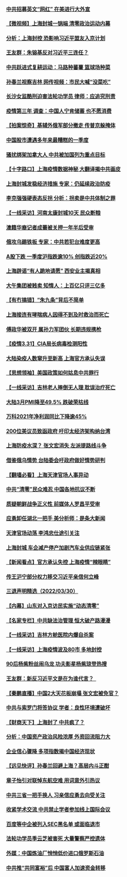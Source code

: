 #### [中共招募英文“网红” 在美进行大外宣](../pages/nsc413/n13686907.md) 
#### [【微视频】上海封城一锅端 清零政治运动内幕](../pages/nsc413/n13686590.md) 
#### [分析：上海封控 恐影响习近平盟友入京计划](../pages/nsc413/n13686881.md) 
#### [王友群：朱镕基反对习近平三连任？](../pages/nsc413/n13687190.md) 
#### [中共跃进式复耕运动：马路种蕃薯 篮球场种菜](../pages/nsc413/n13687100.md) 
#### [孙春兰视察吉林 网传视频：市民大喊“没菜吃”](../pages/nsc413/n13683738.md) 
#### [长沙女监酷刑迫害法轮功学员 律师：应追究刑责](../pages/nsc413/n13684077.md) 
#### [疫情第三年 调查：中国人宁肯储蓄 也不愿消费](../pages/nsc413/n13686944.md) 
#### [【拍案惊奇】基辅外俄军部分撤走 传普京躲掩体](../pages/nsc413/n13686092.md) 
#### [中国股市遭遇多年来最糟糕的一季度](../pages/nsc413/n13686809.md) 
#### [骚扰绑架加拿大人 中共被加国列为重点目标](../pages/nsc413/n13684552.md) 
#### [【十字路口】上海疫情数据神秘 大翻译揭中共画皮](../pages/nsc413/n13686089.md) 
#### [上海封城发稳经济措施 专家：仍延续政治防疫](../pages/nsc413/n13686564.md) 
#### [李克强强硬表态反拐 分析：拐卖是中共体制之罪](../pages/nsc413/n13686616.md) 
#### [【一线采访】河南太康封城10天 民众断粮](../pages/nsc413/n13686135.md) 
#### [澳籍华裔记者成蕾被关押一年半后受审](../pages/nsc413/n13686690.md) 
#### [俄攻乌踢铁板 专家：中共若犯台难度更高](../pages/nsc413/n13681383.md) 
#### [A股下跌 一季度沪指跌逾10% 创指跌近20%](../pages/nsc413/n13685743.md) 
#### [上海辟谣“有人跪地请愿” 西安业主揭真相](../pages/nsc413/n13686024.md) 
#### [大午集团被贱卖 知情人：上百亿只评三亿多](../pages/nsc413/n13686041.md) 
#### [【有冇搞错】“朱九条”背后不简单](../pages/nsc413/n13684635.md) 
#### [上海接连有哮喘病人因得不到及时救治而死亡](../pages/nsc413/n13686074.md) 
#### [傅政华被双开 属孙力军团伙 长期违规携枪](../pages/nsc413/n13685927.md) 
#### [【疫情3.31】CIA局长病毒检测阳性](../pages/nsc413/n13685504.md) 
#### [大陆染疫人数窜升至新高 上海官方承认失误](../pages/nsc413/n13685251.md) 
#### [【思想领袖】美国政策如何姑息中共罪行](../pages/nsc413/n13654193.md) 
#### [【一线采访】吉林老人摔倒无人理 耽误治疗死亡](../pages/nsc413/n13685746.md) 
#### [大陆3月PMI降至49.5% 跌破荣枯线](../pages/nsc413/n13685582.md) 
#### [万科2021年净利润同比下降逾45%](../pages/nsc413/n13684897.md) 
#### [200位美议员致函政府 吁印太经济架构纳台湾](../pages/nsc413/n13685382.md) 
#### [上海防疫水深？ 张文宏消失 左派提路线斗争](../pages/nsc413/n13685194.md) 
#### [借鉴俄乌情势 台陆委会吁政府做好情势研判](../pages/nsc413/n13684926.md) 
#### [【翻墙必看】上海天津官场人事异动](../pages/nsc413/n13685050.md) 
#### [中共“清零”民众难忍 中国各地抗议不断](../pages/nsc413/n13685186.md) 
#### [质疑朝鲜战争正义性 前媒体人罗昌平受审](../pages/nsc413/n13684761.md) 
#### [应勇卸任湖北一把手 美分析师：是条大新闻](../pages/nsc413/n13684346.md) 
#### [天津官场动荡 李鸿忠仕途引关注](../pages/nsc413/n13684870.md) 
#### [上海封城 车企减产停产加剧汽车业供应链紧张](../pages/nsc413/n13684697.md) 
#### [【新闻看点】官方承认失控 上海疫情“辣眼睛”](../pages/nsc413/n13684412.md) 
#### [传王沪宁部分权力移交习近平亲信何立峰](../pages/nsc413/n13684779.md) 
#### [三退声明精选（2022/03/30）](../pages/nsc413/n13684873.md) 
#### [【内幕】山东对入京访民实施“动态清零”](../pages/nsc413/n13684663.md) 
#### [【名家专栏】中共缺法治管理 恒大破产路漫漫](../pages/nsc413/n13683523.md) 
#### [【一线采访】吉林方舱医院内爆自杀案](../pages/nsc413/n13684478.md) 
#### [【一线采访】上海疫情波及80市 多地封控](../pages/nsc413/n13684549.md) 
#### [90后杨紫粉丝闹乌龙 功夫影星杨紫琼登热搜](../pages/nsc413/n13684458.md) 
#### [王友群：新反习近平文是在为谁代言？  ](../pages/nsc413/n13684409.md) 
#### [【秦鹏直播】中国2大天花板崩塌 张文宏被免官？](../pages/nsc413/n13684435.md) 
#### [中共与索罗门将签协议 学者：良性环境遭破坏](../pages/nsc413/n13684536.md) 
#### [【财商天下】上海封了 中共疯了？](../pages/nsc413/n13684300.md) 
#### [分析：中国资产政治风险浓厚 外资回流阻力大](../pages/nsc413/n13684349.md) 
#### [企业信心骤降 多项指数揭中国经济现状](../pages/nsc413/n13684393.md) 
#### [【远见快评】孙春兰回避上海？高层内斗正酣](../pages/nsc413/n13684447.md) 
#### [章子怡引对联悼东航空难 用词意外引热议](../pages/nsc413/n13684323.md) 
#### [中共三省一把手换人 习亲信应勇去向受关注](../pages/nsc413/n13684270.md) 
#### [收紧学术交流 中共禁止学者参加线上国际会议](../pages/nsc413/n13684255.md) 
#### [百度等中企被列入SEC黑名单 或面临退市](../pages/nsc413/n13684166.md) 
#### [法轮功学员季云芝被害死 大量警察严控遗体](../pages/nsc413/n13683424.md) 
#### [外媒：中国炼油厂悄悄低价进口俄罗斯石油](../pages/nsc413/n13684278.md) 
#### [中共推“共同富裕”后 中国富人加速资金转移](../pages/nsc413/n13684182.md) 

